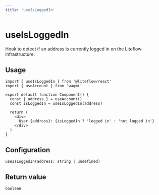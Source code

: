 ```yaml
---
title: 'useIsLoggedIn'
---
```


# useIsLoggedIn

Hook to detect if an address is currently logged in on the Liteflow infrastructure.

## Usage

```tsx
import { useIsLoggedIn } from '@liteflow/react'
import { useAccount } from 'wagmi'

export default function Component() {
  const { address } = useAccount()
  const isLoggedIn = useIsLoggedIn(address)

  return (
    <div>
      User {address}: {isLoggedIn ? 'logged in' : 'not logged in'}
    </div>
  )
}
```

## Configuration

```tsx
useIsLoggedIn(address: string | undefined)
```

## Return value

```tsx
boolean
```
